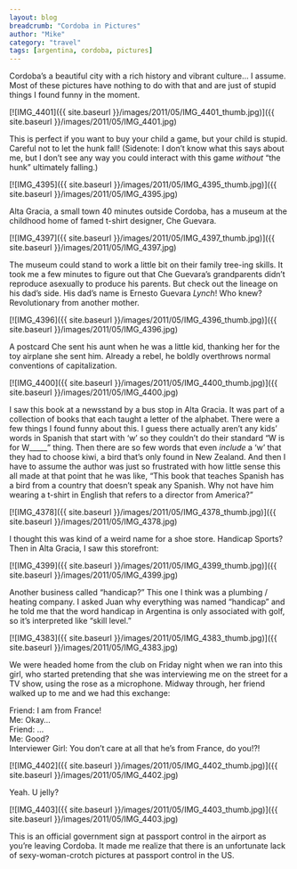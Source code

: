 ```yaml
---
layout: blog
breadcrumb: "Cordoba in Pictures"
author: "Mike"
category: "travel"
tags: [argentina, cordoba, pictures]
---
```


Cordoba’s a beautiful city with a rich history and vibrant culture… I assume. Most of these pictures have nothing to do with that and are just of stupid things I found funny in the moment.

[![IMG_4401]({{ site.baseurl }}/images/2011/05/IMG_4401_thumb.jpg)]({{ site.baseurl }}/images/2011/05/IMG_4401.jpg)

This is perfect if you want to buy your child a game, but your child is stupid. Careful not to let the hunk fall! (Sidenote: I don’t know what this says about me, but I don’t see any way you could interact with this game *without* “the hunk” ultimately falling.)

[![IMG_4395]({{ site.baseurl }}/images/2011/05/IMG_4395_thumb.jpg)]({{ site.baseurl }}/images/2011/05/IMG_4395.jpg)

Alta Gracia, a small town 40 minutes outside Cordoba, has a museum at the childhood home of famed t-shirt designer, Che Guevara.

[![IMG_4397]({{ site.baseurl }}/images/2011/05/IMG_4397_thumb.jpg)]({{ site.baseurl }}/images/2011/05/IMG_4397.jpg)

The museum could stand to work a little bit on their family tree-ing skills. It took me a few minutes to figure out that Che Guevara’s grandparents didn’t reproduce asexually to produce his parents. But check out the lineage on his dad’s side. His dad’s name is Ernesto Guevara *Lynch*! Who knew? Revolutionary from another mother.

[![IMG_4396]({{ site.baseurl }}/images/2011/05/IMG_4396_thumb.jpg)]({{ site.baseurl }}/images/2011/05/IMG_4396.jpg)

A postcard Che sent his aunt when he was a little kid, thanking her for the toy airplane she sent him. Already a rebel, he boldly overthrows normal conventions of capitalization.

[![IMG_4400]({{ site.baseurl }}/images/2011/05/IMG_4400_thumb.jpg)]({{ site.baseurl }}/images/2011/05/IMG_4400.jpg)

I saw this book at a newsstand by a bus stop in Alta Gracia. It was part of a collection of books that each taught a letter of the alphabet. There were a few things I found funny about this. I guess there actually aren’t any kids’ words in Spanish that start with ‘w’ so they couldn’t do their standard “W is for W_____” thing. Then there are so few words that even *include* a ‘w’ that they had to choose kiwi, a bird that’s only found in New Zealand. And then I have to assume the author was just so frustrated with how little sense this all made at that point that he was like, “This book that teaches Spanish has a bird from a country that doesn’t speak any Spanish. Why not have him wearing a t-shirt in English that refers to a director from America?”

[![IMG_4378]({{ site.baseurl }}/images/2011/05/IMG_4378_thumb.jpg)]({{ site.baseurl }}/images/2011/05/IMG_4378.jpg)

I thought this was kind of a weird name for a shoe store. Handicap Sports? Then in Alta Gracia, I saw this storefront:

[![IMG_4399]({{ site.baseurl }}/images/2011/05/IMG_4399_thumb.jpg)]({{ site.baseurl }}/images/2011/05/IMG_4399.jpg)

Another business called “handicap?” This one I think was a plumbing / heating company. I asked Juan why everything was named “handicap” and he told me that the word handicap in Argentina is only associated with golf, so it’s interpreted like “skill level.”

[![IMG_4383]({{ site.baseurl }}/images/2011/05/IMG_4383_thumb.jpg)]({{ site.baseurl }}/images/2011/05/IMG_4383.jpg)

We were headed home from the club on Friday night when we ran into this girl, who started pretending that she was interviewing me on the street for a TV show, using the rose as a microphone. Midway through, her friend walked up to me and we had this exchange:

Friend: I am from France!<br/>
Me: Okay…<br/>
Friend: …<br/>
Me: Good?<br/>
Interviewer Girl: You don’t care at all that he’s from France, do you!?!

[![IMG_4402]({{ site.baseurl }}/images/2011/05/IMG_4402_thumb.jpg)]({{ site.baseurl }}/images/2011/05/IMG_4402.jpg)

Yeah. U jelly?

[![IMG_4403]({{ site.baseurl }}/images/2011/05/IMG_4403_thumb.jpg)]({{ site.baseurl }}/images/2011/05/IMG_4403.jpg)

This is an official government sign at passport control in the airport as you’re leaving Cordoba. It made me realize that there is an unfortunate lack of sexy-woman-crotch pictures at passport control in the US.